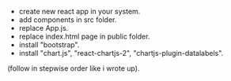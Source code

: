 - create new react app in your system.
- add components in src folder.
- replace App.js.
- replace index.html page in public folder.
- install "bootstrap".
- install "chart.js", "react-chartjs-2", "chartjs-plugin-datalabels".

(follow in stepwise order like i wrote up).
